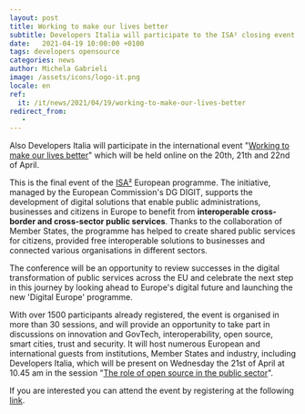 ```yaml
---
layout: post
title: Working to make our lives better
subtitle: Developers Italia will participate to the ISA² closing event
date:   2021-04-19 10:00:00 +0100
tags: developers opensource 
categories: news
author: Michela Gabrieli
image: /assets/icons/logo-it.png
locale: en
ref:
  it: /it/news/2021/04/19/working-to-make-our-lives-better
redirect_from:
   - 
---
```


Also Developers Italia will participate in the international event "[Working to make our lives better](https://digitallpublic.eu/)" which will be held online on the 20th, 21th and 22nd of April.

This is the final event of the [ISA²](https://ec.europa.eu/isa2/isa2_en) European programme. The initiative, managed by the European Commission's DG DIGIT, supports the development of digital solutions that enable public administrations, businesses and citizens in Europe to benefit from **interoperable cross-border and cross-sector public services**. Thanks to the collaboration of Member States, the programme has helped to create shared public services for citizens, provided free interoperable solutions to businesses and connected various organisations in different sectors.

The conference will be an opportunity to review successes in the digital transformation of public services across the EU and celebrate the next step in this journey by looking ahead to Europe's digital future and launching the new 'Digital Europe' programme.

With over 1500 participants already registered, the event is organised in more than 30 sessions, and will provide an opportunity to take part in discussions on innovation and GovTech, interoperability, open source, smart cities, trust and security. It will host numerous European and international guests from institutions, Member States and industry, including Developers Italia, which will be present on Wednesday the 21st of April at 10.45 am in the session "[The role of open source in the public sector](https://digitallpublic.eu/agenda/)".

If you are interested you can attend the event by registering at the following [link](https://digitallpublic.app.swapcard.com/event/digitall-public/planning/UGxhbm5pbmdfMzUzNTA3).
